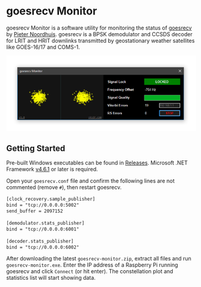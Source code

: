 # goesrecv Monitor
goesrecv Monitor is a software utility for monitoring the status of [goesrecv](https://github.com/pietern/goestools) by [Pieter Noordhuis](https://twitter.com/pnoordhuis). goesrecv is a BPSK demodulator and CCSDS decoder for LRIT and HRIT downlinks transmitted by geostationary weather satellites like GOES-16/17 and COMS-1.

![Screenshot](screenshot.png)

## Getting Started
Pre-built Windows executables can be found in [Releases](https://github.com/sam210723/goesrecv-monitor/releases/latest). Microsoft .NET Framework [v4.6.1](https://www.microsoft.com/en-au/download/details.aspx?id=49981) or later is required.

Open your ```goesrecv.conf``` file and confirm the following lines are not commented (remove ```#```), then restart goesrecv.
```
[clock_recovery.sample_publisher]
bind = "tcp://0.0.0.0:5002"
send_buffer = 2097152

[demodulator.stats_publisher]
bind = "tcp://0.0.0.0:6001"

[decoder.stats_publisher]
bind = "tcp://0.0.0.0:6002"
```

After downloading the latest ```goesrecv-monitor.zip```, extract all files and run ```goesrecv-monitor.exe```. Enter the IP address of a Raspberry Pi running goesrecv and click ```Connect``` (or hit enter). The constellation plot and statistics list will start showing data.
